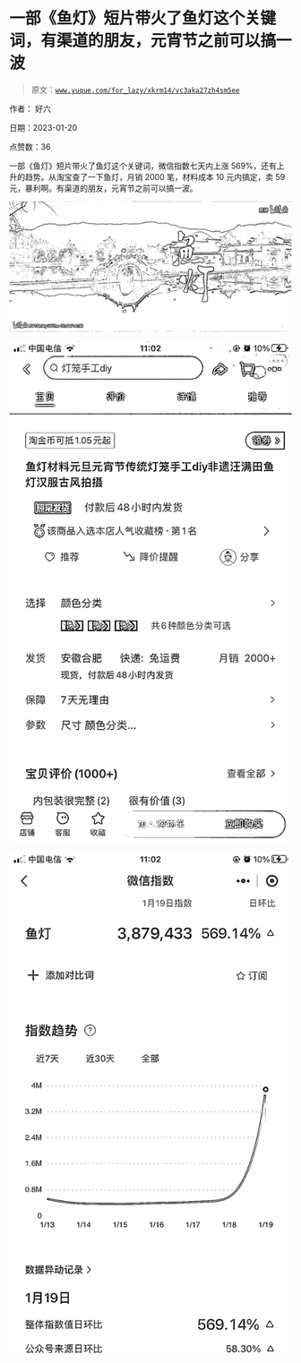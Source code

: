 # 一部《鱼灯》短片带火了鱼灯这个关键词，有渠道的朋友，元宵节之前可以搞一波

> 原文：[`www.yuque.com/for_lazy/xkrm14/vc3aka27zh4sm5ee`](https://www.yuque.com/for_lazy/xkrm14/vc3aka27zh4sm5ee)

作者： 好六 

日期：2023-01-20 

点赞数：36 

一部《鱼灯》短片带火了鱼灯这个关键词，微信指数七天内上涨 569%，还有上升的趋势。从淘宝查了一下鱼灯，月销 2000 笔，材料成本 10 元内搞定，卖 59 元，暴利啊。有渠道的朋友，元宵节之前可以搞一波。 

![](img/7c01b0c63af3e9429ca6ac6c7149943a.png)  

![](img/a41fdb76f532bd3dbc6ec1484973c78f.png) 

![](img/099d8753dd43b6cf46e76af5b914f348.png) 

